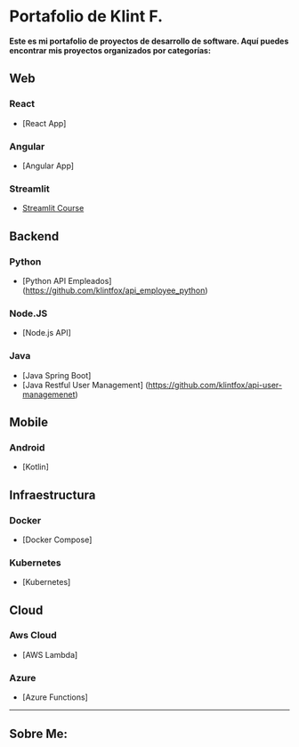 # Portafolio de Klint F.

**Este es mi portafolio de proyectos de desarrollo de software. Aquí puedes encontrar mis proyectos organizados por categorías:**

## Web

### React
- [React App]

### Angular
- [Angular App]

### Streamlit
- [Streamlit Course](https://github.com/klintfox/streamlit_course)


## Backend

### Python
- [Python API Empleados] (https://github.com/klintfox/api_employee_python)

### Node.JS
- [Node.js API]

### Java
- [Java Spring Boot]
- [Java Restful User Management] (https://github.com/klintfox/api-user-managemenet)

## Mobile

### Android

- [Kotlin]


## Infraestructura

### Docker
- [Docker Compose]

### Kubernetes
- [Kubernetes]


## Cloud

### Aws Cloud
- [AWS Lambda]

### Azure
- [Azure Functions]


*** 

## Sobre Me: 
